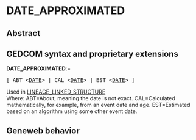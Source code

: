 ﻿<!-- licence GPL V2, cf https://github.com/TitiFix/geneweb -->
# DATE_APPROXIMATED
## Abstract

## GEDCOM syntax and proprietary extensions

**DATE_APPROXIMATED**:=
<pre>
[ ABT &lt;<a href=Ged.DATE.md>DATE</a>&gt; | CAL &lt;<a href=Ged.DATE.md>DATE</a>&gt; | EST &lt;<a href=Ged.DATE.md>DATE</a>&gt; ]
</pre>
Used in <a href=Ged.LINEAGE_LINKED_STRUCTURE.md>LINEAGE_LINKED_STRUCTURE</a><br />
Where:
ABT=About, meaning the date is not exact.
CAL=Calculated mathematically, for example, from an event date and age.
EST=Estimated based on an algorithm using some other event date.

## Geneweb behavior


